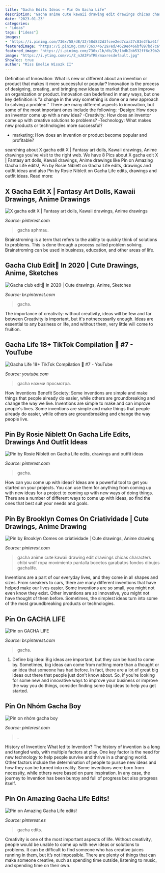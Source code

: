 ```yaml
---
title: "Gacha Edits Ideas ~ Pin On Gacha Life"
description: "Gacha anime cute kawaii drawing edit drawings chicas characters chibi wolf ropa movimiento pantalla bocetos garabatos fondos dibujos gachalife"
date: "2023-01-23"
categories:
- "ideas"
tags: ["ideas"]
images:
- "https://i.pinimg.com/736x/58/d8/32/58d832d3fcee2ed7caa27c83e2fba61f.jpg"
featuredImage: "https://i.pinimg.com/736x/46/29/ed/4629ed466bf897bd7c6fba4dd43e6f77.jpg"
featured_image: "https://i.pinimg.com/736x/1b/db/2b/1bdb2bb532ff6c39b2cea117faa0cfbe.jpg"
image: "https://i.ytimg.com/vi/Z_nJA3PaTRE/maxresdefault.jpg"
ShowToc: true
author: "Miss Emelie Wisozk II"
---
```



Definition of Innovation: What is new or different about an invention or product that makes it more successful or popular?
Innovation is the process of designing, creating, and bringing new ideas to market that can improve an organization or product. Innovation can bedefined in many ways, but one key definition is "a change in the way something is done or a new approach to solving a problem." 
There are many different aspects to innovation, but some of the most important ones include the following: 
-Design: How does an inventor come up with a new idea? 
-Creativity: How does an inventor come up with creative solutions to problems? 
-Technology: What makes new products or technologies more successful? 
- marketing: How does an invention or product become popular and profitable?

	

		
searching about X gacha edit X | Fantasy art dolls, Kawaii drawings, Anime drawings you've visit to the right web. We have 8 Pics about X gacha edit X | Fantasy art dolls, Kawaii drawings, Anime drawings like Pin on Amazing Gacha Life edits!, Pin by Rosie Niblett on Gacha Life edits, drawings and outfit ideas and also Pin by Rosie Niblett on Gacha Life edits, drawings and outfit ideas. Read more:
		
    
## X Gacha Edit X | Fantasy Art Dolls, Kawaii Drawings, Anime Drawings

<img loading=lazy src="https://i.pinimg.com/736x/9f/97/c1/9f97c13f00eccb49a78645ade0d9e525.jpg" onerror="this.onerror=null;this.src='https://tse4.mm.bing.net/th?id=OIP.qADiCUXEjVh82rmDjKt6OQHaHa&amp;pid=15.1';" alt="X gacha edit X | Fantasy art dolls, Kawaii drawings, Anime drawings">

_Source: pinterest.com_

>gacha aphmau. 

	

Brainstroming is a term that refers to the ability to quickly think of solutions to problems. This is done through a process called problem solving. Brainstroming can be used in business, education, and other areas of life.

    
## Gacha Club Edit🖤 In 2020 | Cute Drawings, Anime, Sketches

<img loading=lazy src="https://i.pinimg.com/736x/58/d8/32/58d832d3fcee2ed7caa27c83e2fba61f.jpg" onerror="this.onerror=null;this.src='https://tse4.mm.bing.net/th?id=OIP.2fpRjIQ_zaN7OqTssn_P3wHaEy&amp;pid=15.1';" alt="Gacha club edit🖤 in 2020 | Cute drawings, Anime, Sketches">

_Source: br.pinterest.com_

>gacha. 

	

The importance of creativity: without creativity, ideas will be few and far between
Creativity is important, but it's notnecessarily enough. Ideas are essential to any business or life, and without them, very little will come to fruition.

    
## Gacha Life 18+ TikTok Compilation 👅 #7 - YouTube

<img loading=lazy src="https://i.ytimg.com/vi/Z_nJA3PaTRE/maxresdefault.jpg" onerror="this.onerror=null;this.src='https://tse3.mm.bing.net/th?id=OIP.W_n-b4GE-GEz8IXL0Wq49QHaEK&amp;pid=15.1';" alt="Gacha Life 18+ TikTok Compilation 👅 #7 - YouTube">

_Source: youtube.com_

>gacha нажми просмотра. 

	

How Inventions Benefit Society: Some inventions are simple and make things that people already do easier, while others are groundbreaking and change the way we live.
Inventions are simple to make and can improve people's lives. Some inventions are simple and make things that people already do easier, while others are groundbreaking and change the way people live.

    
## Pin By Rosie Niblett On Gacha Life Edits, Drawings And Outfit Ideas

<img loading=lazy src="https://i.pinimg.com/736x/1b/db/2b/1bdb2bb532ff6c39b2cea117faa0cfbe.jpg" onerror="this.onerror=null;this.src='https://tse4.mm.bing.net/th?id=OIP.eYqv66Ku2-lgDpg6K6UFQQHaKO&amp;pid=15.1';" alt="Pin by Rosie Niblett on Gacha Life edits, drawings and outfit ideas">

_Source: pinterest.com_

>gacha. 

	

How can you come up with ideas?
Ideas are a powerful tool to get you started on your projects. You can use them for anything from coming up with new ideas for a project to coming up with new ways of doing things. There are a number of different ways to come up with ideas, so find the ones that best suit your needs and goals.

    
## Pin By Brooklyn Comes On Criatividade | Cute Drawings, Anime Drawing

<img loading=lazy src="https://i.pinimg.com/736x/0b/34/94/0b34945d6960913da97efc3bafd0977d.jpg" onerror="this.onerror=null;this.src='https://tse4.mm.bing.net/th?id=OIP.zjLwYcRKRhnM9qd-ns6eSAHaHl&amp;pid=15.1';" alt="Pin by Brooklyn Comes on criatividade | Cute drawings, Anime drawing">

_Source: pinterest.com_

>gacha anime cute kawaii drawing edit drawings chicas characters chibi wolf ropa movimiento pantalla bocetos garabatos fondos dibujos gachalife. 

	

Inventions are a part of our everyday lives, and they come in all shapes and sizes. From sneakers to cars, there are many different inventions that have helped make our lives easier. Some inventions are so small, you might not even know they exist. Other inventions are so innovative, you might not have thought of them before. Sometimes, the simplest ideas turn into some of the most groundbreaking products or technologies.

    
## Pin On GACHA LIFE

<img loading=lazy src="https://i.pinimg.com/736x/ab/a6/a7/aba6a7084aa0adc196bff74555b4c5b2.jpg" onerror="this.onerror=null;this.src='https://tse2.mm.bing.net/th?id=OIP.Vr4dzUgDX1fj-2vfwPKiOgHaNE&amp;pid=15.1';" alt="Pin on GACHA LIFE">

_Source: br.pinterest.com_

>gacha. 

	

1. Define big idea:
Big ideas are important, but they can be hard to come by. Sometimes, big ideas can come from nothing more than a thought or an idea that someone has had before. In fact, there are a lot of great big ideas out there that people just don't know about. So, if you're looking for some new and innovative ways to improve your business or improve the way you do things, consider finding some big ideas to help you get started.

    
## Pin On Nhóm Gacha Boy

<img loading=lazy src="https://i.pinimg.com/736x/0c/cd/77/0ccd770e5c0e891a1b1af34cd85b47de.jpg" onerror="this.onerror=null;this.src='https://tse2.mm.bing.net/th?id=OIP.QSPNCSbS8CecV7IqqragQwHaJS&amp;pid=15.1';" alt="Pin on nhóm gacha boy">

_Source: pinterest.com_

>. 

	

History of Invention: What led to Invention?
The history of invention is a long and tangled web, with multiple factors at play. One key factor is the need for new technology to help people survive and thrive in a changing world. Other factors include the determination of people to pursue new ideas and how they can be turned into reality. Some inventions were born from necessity, while others were based on pure inspiration. In any case, the journey to Invention has been bumpy and full of progress but also progress itself.

    
## Pin On Amazing Gacha Life Edits!

<img loading=lazy src="https://i.pinimg.com/736x/46/29/ed/4629ed466bf897bd7c6fba4dd43e6f77.jpg" onerror="this.onerror=null;this.src='https://tse3.mm.bing.net/th?id=OIP.nLp5cNoSQPND5fTr0xBEJAHaNK&amp;pid=15.1';" alt="Pin on Amazing Gacha Life edits!">

_Source: pinterest.es_

>gacha edits. 

	

Creativity is one of the most important aspects of life. Without creativity, people would be unable to come up with new ideas or solutions to problems. It can be difficult to find someone who has creative juices running in them, but it’s not impossible. There are plenty of things that can make someone creative, such as spending time outside, listening to music, and spending time on their own.

